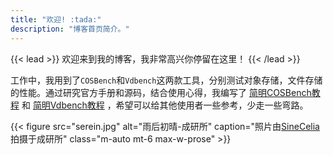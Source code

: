 ```yaml
---
title: "欢迎! :tada:"
description: "博客首页简介。"
---
```


{{< lead >}}
欢迎来到我的博客，我非常高兴你停留在这里！
{{< /lead >}}

工作中，我用到了`COSBench`和`Vdbench`这两款工具，分别测试对象存储，文件存储的性能。通过研究官方手册和源码，结合使用心得，我编写了 [简明COSBench教程](https://sine-io.github.io/byte-of-cosbench) 和 [简明Vdbench教程](https://sine-io.github.io/byte-of-vdbench) ，希望可以给其他使用者一些参考，少走一些弯路。

{{< figure src="serein.jpg" alt="雨后初晴-成研所" caption="照片由[SineCelia](https://twitter.com/SineCelia)拍摄于成研所" class="m-auto mt-6 max-w-prose" >}}

